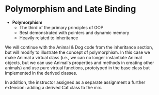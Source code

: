 # Polymorphism and Late Binding

* **Polymorphism**
    * The third of the primary principles of OOP
    * Best demonstrated with pointers and dynamic memory
    * Heavily related to inheritance

We will continue with the Animal & Dog code from the inheritance section, but will modify to illustrate the concept of polymorphism. In this case we make Animal a virtual class (i.e., we can no longer instantiate Animal objects, but we can use Animal's properties and methods in creating other animals) and use pure virtual functions, prototyped in the base class but implemented in the derived classes.

In addition, the instructor assigned as a separate assignment a further extension: adding a derived Cat class to the mix.